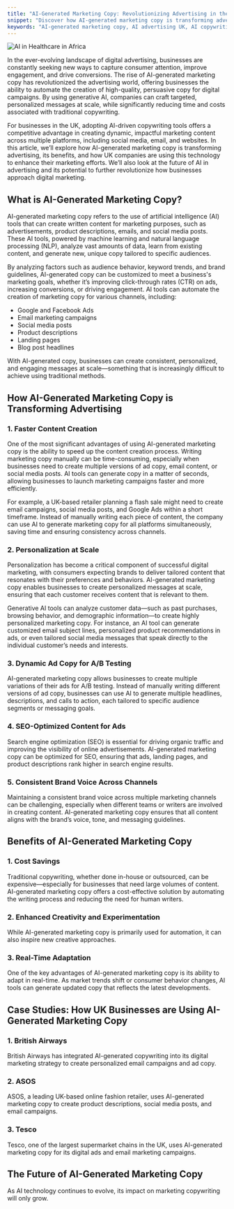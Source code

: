 ```yaml
---
title: "AI-Generated Marketing Copy: Revolutionizing Advertising in the UK"
snippet: "Discover how AI-generated marketing copy is transforming advertising in the UK, enabling businesses to create dynamic, personalized, and cost-effective content."
keywords: "AI-generated marketing copy, AI advertising UK, AI copywriting, digital marketing, generative AI"
---
```


![AI in Healthcare in Africa](/images/ai-generated-marketing.jpg "AI in Healthcare in Africa")

In the ever-evolving landscape of digital advertising, businesses are constantly seeking new ways to capture consumer attention, improve engagement, and drive conversions. The rise of AI-generated marketing copy has revolutionized the advertising world, offering businesses the ability to automate the creation of high-quality, persuasive copy for digital campaigns. By using generative AI, companies can craft targeted, personalized messages at scale, while significantly reducing time and costs associated with traditional copywriting.

For businesses in the UK, adopting AI-driven copywriting tools offers a competitive advantage in creating dynamic, impactful marketing content across multiple platforms, including social media, email, and websites. In this article, we’ll explore how AI-generated marketing copy is transforming advertising, its benefits, and how UK companies are using this technology to enhance their marketing efforts. We’ll also look at the future of AI in advertising and its potential to further revolutionize how businesses approach digital marketing.

## What is AI-Generated Marketing Copy?

AI-generated marketing copy refers to the use of artificial intelligence (AI) tools that can create written content for marketing purposes, such as advertisements, product descriptions, emails, and social media posts. These AI tools, powered by machine learning and natural language processing (NLP), analyze vast amounts of data, learn from existing content, and generate new, unique copy tailored to specific audiences.

By analyzing factors such as audience behavior, keyword trends, and brand guidelines, AI-generated copy can be customized to meet a business's marketing goals, whether it’s improving click-through rates (CTR) on ads, increasing conversions, or driving engagement. AI tools can automate the creation of marketing copy for various channels, including:
- Google and Facebook Ads
- Email marketing campaigns
- Social media posts
- Product descriptions
- Landing pages
- Blog post headlines

With AI-generated copy, businesses can create consistent, personalized, and engaging messages at scale—something that is increasingly difficult to achieve using traditional methods.

## How AI-Generated Marketing Copy is Transforming Advertising

### 1. Faster Content Creation

One of the most significant advantages of using AI-generated marketing copy is the ability to speed up the content creation process. Writing marketing copy manually can be time-consuming, especially when businesses need to create multiple versions of ad copy, email content, or social media posts. AI tools can generate copy in a matter of seconds, allowing businesses to launch marketing campaigns faster and more efficiently.

For example, a UK-based retailer planning a flash sale might need to create email campaigns, social media posts, and Google Ads within a short timeframe. Instead of manually writing each piece of content, the company can use AI to generate marketing copy for all platforms simultaneously, saving time and ensuring consistency across channels.

### 2. Personalization at Scale

Personalization has become a critical component of successful digital marketing, with consumers expecting brands to deliver tailored content that resonates with their preferences and behaviors. AI-generated marketing copy enables businesses to create personalized messages at scale, ensuring that each customer receives content that is relevant to them.

Generative AI tools can analyze customer data—such as past purchases, browsing behavior, and demographic information—to create highly personalized marketing copy. For instance, an AI tool can generate customized email subject lines, personalized product recommendations in ads, or even tailored social media messages that speak directly to the individual customer’s needs and interests.

### 3. Dynamic Ad Copy for A/B Testing

AI-generated marketing copy allows businesses to create multiple variations of their ads for A/B testing. Instead of manually writing different versions of ad copy, businesses can use AI to generate multiple headlines, descriptions, and calls to action, each tailored to specific audience segments or messaging goals.

### 4. SEO-Optimized Content for Ads

Search engine optimization (SEO) is essential for driving organic traffic and improving the visibility of online advertisements. AI-generated marketing copy can be optimized for SEO, ensuring that ads, landing pages, and product descriptions rank higher in search engine results.

### 5. Consistent Brand Voice Across Channels

Maintaining a consistent brand voice across multiple marketing channels can be challenging, especially when different teams or writers are involved in creating content. AI-generated marketing copy ensures that all content aligns with the brand’s voice, tone, and messaging guidelines.

## Benefits of AI-Generated Marketing Copy

### 1. Cost Savings

Traditional copywriting, whether done in-house or outsourced, can be expensive—especially for businesses that need large volumes of content. AI-generated marketing copy offers a cost-effective solution by automating the writing process and reducing the need for human writers.

### 2. Enhanced Creativity and Experimentation

While AI-generated marketing copy is primarily used for automation, it can also inspire new creative approaches.

### 3. Real-Time Adaptation

One of the key advantages of AI-generated marketing copy is its ability to adapt in real-time. As market trends shift or consumer behavior changes, AI tools can generate updated copy that reflects the latest developments.

## Case Studies: How UK Businesses are Using AI-Generated Marketing Copy

### 1. British Airways

British Airways has integrated AI-generated copywriting into its digital marketing strategy to create personalized email campaigns and ad copy.

### 2. ASOS

ASOS, a leading UK-based online fashion retailer, uses AI-generated marketing copy to create product descriptions, social media posts, and email campaigns.

### 3. Tesco

Tesco, one of the largest supermarket chains in the UK, uses AI-generated marketing copy for its digital ads and email marketing campaigns.

## The Future of AI-Generated Marketing Copy

As AI technology continues to evolve, its impact on marketing copywriting will only grow.
